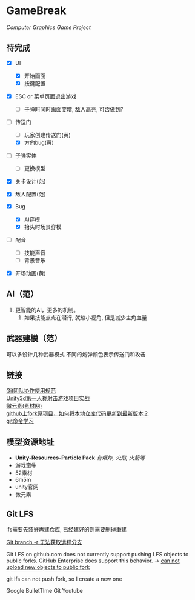 # GameBreak 
*Computer Graphics Game Project*

## 待完成

- [x] UI
  - [x] 开始画面
  - [x] 按键配置
- [x] ESC or 菜单页面退出游戏
  - [ ] 子弹时间时画面变暗, 敌人高亮, 可否做到?
- [ ] 传送门
  - [ ] 玩家创建传送门(黄)
  - [x] 方向bug(黄)
- [ ] 子弹实体
  - [ ] 更换模型
- [x] 关卡设计(范)
- [x] 敌人配置(范)
- [x] Bug
  - [x] AI穿模
  - [x] 抬头时场景穿模
- [ ] 配音
  - [ ] 技能声音
  - [ ] 背景音乐
- [x] 开场动画(黄)


##  AI（范）
1. 更智能的AI，更多的机制。
    1. 如果技能点点在潜行, 就缩小视角, 但是减少主角血量
    
##  武器建模（范）
可以多设计几种武器模式
不同的炮弹颜色表示传送门和攻击
    
## 链接
[Git团队协作使用规范](https://blog.csdn.net/u011077672/article/details/78819324)  
[Unity3d第一人称射击游戏项目实战](https://www.bilibili.com/video/av37116509?from=search&seid=13139258492896819105)  
[微元素(素材网)](https://www.element3ds.com/)  
[github上fork原项目，如何将本地仓库代码更新到最新版本？](https://www.cnblogs.com/eyunhua/p/8463200.html)  
[git命令学习](https://git-scm.com/book/zh/v1/%E8%B5%B7%E6%AD%A5)  

## 模型资源地址
- **Unity-Resources-Particle Pack** *有爆炸, 火焰, 火箭等*
- 游戏蛮牛
- 52素材
- 6m5m
- unity官网
- 微元素


## Git LFS

lfs需要先装好再建仓库, 已经建好的则需要删掉重建

[Git branch -r 无法获取远程分支](https://www.cnblogs.com/leodaxin/p/8569061.html)

Git LFS on github.com does not currently support pushing LFS objects to public forks. GitHub Enterprise does support this behavior. -> [can not upload new objects to public fork](https://github.com/git-lfs/git-lfs/issues/1906)



git lfs can not push fork, so I create a new one

Google BulletTIme Git Youtube

